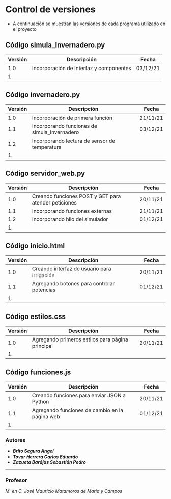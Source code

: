 # Control de versiones
* A continuación se muestran las versiones de cada programa utilizado en el proyecto

## Código simula_Invernadero.py
| Versión | Descripción | Fecha |
| -- | -- | -- |
| 1.0 | Incorporación de Interfaz y componentes | 03/12/21 |
| 1. |  |  |

## Código invernadero.py
| Versión | Descripción | Fecha |
| -- | -- | -- |
| 1.0 | Incorporación de primera función | 21/11/21 |
| 1.1 | Incorporando funciones de simula_Invernadero | 03/12/21 |
| 1.2 | Incorporando lectura de sensor de temperatura |  |
| 1. |  |  |

## Código servidor_web.py
| Versión | Descripción | Fecha |
| -- | -- | -- |
| 1.0 | Creando funciones POST y GET para atender peticiones | 20/11/21 |
| 1.1 | Incorporando funciones externas | 21/11/21 |
| 1.2 | Incorporando hilo del simulador | 01/12/21 |
| 1. |  |  |

## Código inicio.html
| Versión | Descripción | Fecha |
| -- | -- | -- |
| 1.0 | Creando interfaz de usuario para irrigación | 20/11/21 |
| 1.1 | Agregando botones para controlar potencias | 01/12/21 |
| 1. |  |  |

## Código estilos.css
| Versión | Descripción | Fecha |
| -- | -- | -- |
| 1.0 | Agregando primeros estilos para página principal | 20/11/21 |
| 1. |  |  |

## Código funciones.js
| Versión | Descripción | Fecha |
| -- | -- | -- |
| 1.0 | Creando funciones para enviar JSON a Python | 20/11/21 |
| 1.1 | Agregando funciones de cambio en la página web | 01/12/21 |
| 1. |  |  |

### Autores
* ***Brito Segura Angel***
* ***Tovar Herrera Carlos Eduardo***
* ***Zazueta Barájas Sebastián Pedro***

***
### Profesor
*M. en C. José Mauricio Matamoros de María y Campos*
